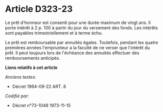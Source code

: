 # Article D323-23

Le prêt d'honneur est consenti pour une durée maximum de vingt ans. Il porte intérêt à 2 p. 100 à partir du jour du versement
des fonds. Les intérêts sont payables trimestriellement et à terme échu.

Le prêt est remboursable par annuités égales. Toutefois, pendant les quatre premières années l'emprunteur a la faculté de ne
verser que l'intérêt du prêt. Il peut toujours lors de l'échéance des annuités effectuer des remboursements anticipés.

**Liens relatifs à cet article**

_Anciens textes_:

  - Décret  1964-09-22 ART. 8

_Codifié par_:

  - Décret n°73-1048 1973-11-15
